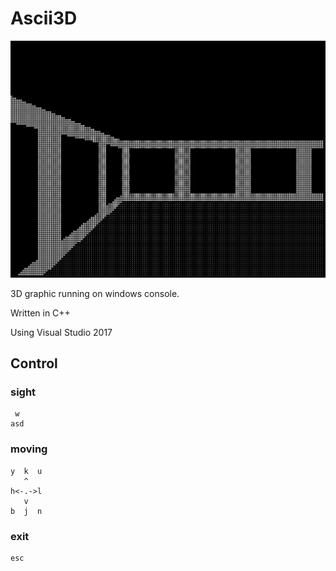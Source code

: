 # Ascii3D

<img src="./img/Ascii3D.png" width="600">

3D graphic running on windows console.

Written in C++

Using Visual Studio 2017

## Control
### sight
     w
    asd
 
### moving
    y  k  u
       ^   
    h<-.->l
       v   
    b  j  n
 
### exit
    esc
